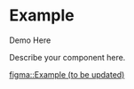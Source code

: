 <script lang="ts" setup>
import Example from '@cypress-design/vue-example'
</script>

# Example

<DemoWrapper>
	<div>Demo Here</div>
</DemoWrapper>

Describe your component here.

[figma::Example (to be updated)](https://www.figma.com/file/...)
